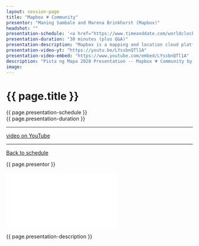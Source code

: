 ```yaml
---
layout: session-page
title: "Mapbox 💗 Community"
presentor: "Maning Sambale and Marena Brinkhurst (Mapbox)"
headshot: ""
presentation-schedule: '<a href="https://www.timeanddate.com/worldclock/fixedtime.html?iso=2020-11-20T06:00:00Z">20 Nov 2020, 14:00 UTC+8</a>'
presentation-duration: "30 minutes (plus Q&A)"
presentation-description: "Mapbox is a mapping and location cloud platform for developers. The Mapbox Community team exists to support individuals and organizations using these tools for positive impact. This talk will share about Mapbox Community team's collaboration with partners globally that are building solutions to support positive impact across the world."
presentation-video-yt: "https://youtu.be/LYssbnQTl1A"
presentation-video-embed: "https://www.youtube.com/embed/LYssbnQTl1A"
description: "Pista ng Mapa 2020 Presentation -- Mapbox 💗 Community by Maning Sambale and Marena Brinkhurst (Mapbox)"
image:
---
```


<h1 class="color-pnm-blue">{{ page.title }}</h1>
<div class="row my-4">
<section class="col-lg-3">
<p class="small">{{ page.presentation-schedule }}<br>
{{ page.presentation-duration }}
</p>
<hr>
<p class="small">
<a href="{{ page.presentation-video-yt }}">video on YouTube</a>
</p>
<hr>
<p class="small"><a href="{{ site.baseurl }}/programme/">Back to schedule</a>
</p>
</section>
<section class="col-lg-9">
<p>{{ page.presentor }}</p>
<div class="embed-responsive embed-responsive-16by9">
<iframe class="mb-4 embed-responsive-item" src="{{ page.presentation-video-embed }}" frameborder="0" allow="accelerometer; autoplay; clipboard-write; encrypted-media; gyroscope; picture-in-picture" allowfullscreen></iframe>
</div>
<p class="mt-4">{{ page.presentation-description }}
</p>
</section>
</div>